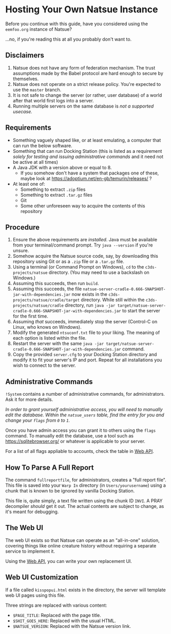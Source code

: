 # Hosting Your Own Natsue Instance

Before you continue with this guide, have you considered using the `eemfoo.org` instance of Natsue?

...no, if you're reading this at all you probably don't want to.

## Disclaimers

1. Natsue does not have any form of federation mechanism. The trust assumptions made by the Babel protocol are hard enough to secure by themselves.
2. Natsue does not operate on a strict release policy. You're expected to use the `master` branch.
3. It is not safe to change the server (or rather, user database) of a world after that world first logs into a server.
4. Running multiple servers on the same database is *not a supported usecase.*

## Requirements

* Something vaguely shaped like, or at least emulating, a computer that can run the below software.
* Something that can run Docking Station (this is listed as a requirement *solely for testing and issuing administrative commands* and it need not be active at all times)
* A Java JDK with a version above or equal to 8.
	* If you somehow don't have a system that packages one of these, maybe look at https://adoptium.net/en-gb/temurin/releases/ ?
* At least one of:
	* Something to extract `.zip` files
	* Something to extract `.tar.gz` files
	* Git
	* Some other unforeseen way to acquire the contents of this repository

## Procedure

1. Ensure the above requirements are *installed.* Java must be available from your terminal/command prompt. Try `java --version` if you're unsure.
2. Somehow acquire the Natsue source code, say, by downloading this repository using Git or as a `.zip` file or a `.tar.gz` file.
3. Using a terminal (or Command Prompt on Windows), `cd` to the `c3ds-projects/natsue` directory. (You may need to use a backslash on Windows.)
4. Assuming this succeeds, then run `build`.
5. Assuming this succeeds, the file `natsue-server-cradle-0.666-SNAPSHOT-jar-with-dependencies.jar` now exists in the `c3ds-projects/natsue/cradle/target` directory. While still within the `c3ds-projects/natsue/cradle` directory, run `java -jar target/natsue-server-cradle-0.666-SNAPSHOT-jar-with-dependencies.jar` to start the server for the first time.
6. Assuming *that* succeeds, immediately stop the server (Control-C on Linux, who knows on Windows).
7. Modify the generated `ntsuconf.txt` file to your liking. The meaning of each option is listed within the file.
8. Restart the server with the same `java -jar target/natsue-server-cradle-0.666-SNAPSHOT-jar-with-dependencies.jar` command.
9. Copy the provided `server.cfg` to your Docking Station directory and modify it to fit your server's IP and port. Repeat for all installations you wish to connect to the server.

## Administrative Commands

`!System` contains a number of administrative commands, for administrators. Ask it for more details.

*In order to grant yourself administrative access, you will need to manually edit the database. Within the `natsue_users` table, find the entry for you and change your `flags` from `0` to `1`.*

Once you have admin access you can grant it to others using the `flags` command. To manually edit the database, use a tool such as https://sqlitebrowser.org/ or whatever is applicable to your server.

For a list of all flags appliable to accounts, check the table in [Web API](WebAPI.md).

## How To Parse A Full Report

The command `fullreportfile`, for administrators, creates a "full report file". This file is saved into your `Warp In` directory (in `Users/yourusername`) using a chunk that is known to be ignored by vanilla Docking Station.

This file is, quite simply, a text file written using the chunk ID `INVI`. A PRAY decompiler *should* get it out. The actual contents are subject to change, as it's meant for debugging.

## The Web UI

The web UI exists so that Natsue can operate as an "all-in-one" solution, covering things like online creature history without requiring a separate service to implement it.

Using the [Web API](WebAPI.md), you can write your own replacement UI.

## Web UI Customization

If a file called `kisspopui.html` exists in the directory, the server will template web UI pages using this file.

Three strings are replaced with various content:

* `$PAGE_TITLE`: Replaced with the page title.
* `$SHIT_GOES_HERE`: Replaced with the usual HTML.
* `$NATSUE_VERSION`: Replaced with the Natsue version link.
